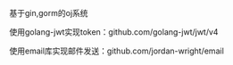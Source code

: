 基于gin,gorm的oj系统

使用golang-jwt实现token：github.com/golang-jwt/jwt/v4

使用email库实现邮件发送：github.com/jordan-wright/email
